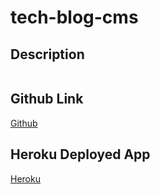 # tech-blog-cms

## Description
```md

```

## Github Link
[Github](https://github.com/bhfreeman/tech-blog-cms)

## Heroku Deployed App
[Heroku](https://bf-tech-blog.herokuapp.com)